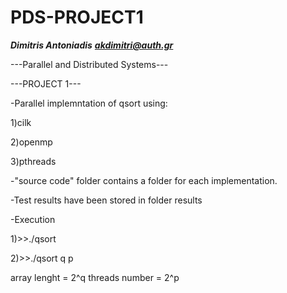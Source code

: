 # PDS-PROJECT1
***Dimitris Antoniadis***
***akdimitri@auth.gr***

---Parallel and Distributed Systems---

---PROJECT 1---


-Parallel implemntation of qsort using:

1)cilk

2)openmp

3)pthreads

-"source code" folder contains a folder for each implementation.

-Test results have been stored in folder results

-Execution

1)>>./qsort 

2)>>./qsort q p
  
 

array lenght = 2^q
threads number = 2^p
